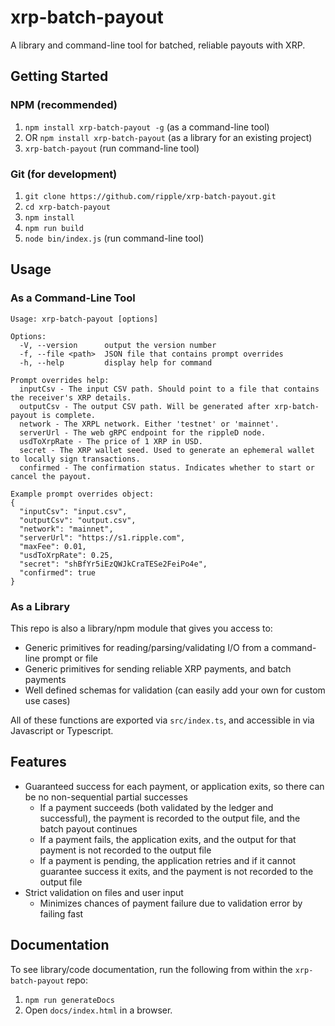 # xrp-batch-payout

A library and command-line tool for batched, reliable payouts with XRP.

## Getting Started

### NPM (recommended)

1. `npm install xrp-batch-payout -g` (as a command-line tool)
1. OR `npm install xrp-batch-payout` (as a library for an existing project)
1. `xrp-batch-payout` (run command-line tool)

### Git (for development)

1. `git clone https://github.com/ripple/xrp-batch-payout.git`
2. `cd xrp-batch-payout`
3. `npm install`
4. `npm run build`
5. `node bin/index.js` (run command-line tool)

## Usage

### As a Command-Line Tool

```
Usage: xrp-batch-payout [options]

Options:
  -V, --version      output the version number
  -f, --file <path>  JSON file that contains prompt overrides
  -h, --help         display help for command

Prompt overrides help:
  inputCsv - The input CSV path. Should point to a file that contains the receiver's XRP details.
  outputCsv - The output CSV path. Will be generated after xrp-batch-payout is complete.
  network - The XRPL network. Either 'testnet' or 'mainnet'.
  serverUrl - The web gRPC endpoint for the rippleD node.
  usdToXrpRate - The price of 1 XRP in USD.
  secret - The XRP wallet seed. Used to generate an ephemeral wallet to locally sign transactions.
  confirmed - The confirmation status. Indicates whether to start or cancel the payout.

Example prompt overrides object:
{
  "inputCsv": "input.csv",
  "outputCsv": "output.csv",
  "network": "mainnet",
  "serverUrl": "https://s1.ripple.com",
  "maxFee": 0.01,
  "usdToXrpRate": 0.25,
  "secret": "shBfYr5iEzQWJkCraTESe2FeiPo4e",
  "confirmed": true
}
```

### As a Library

This repo is also a library/npm module that gives you access to:

- Generic primitives for reading/parsing/validating I/O from a command-line prompt or file
- Generic primitives for sending reliable XRP payments, and batch payments
- Well defined schemas for validation (can easily add your own for custom use cases)

All of these functions are exported via `src/index.ts`, and accessible in via Javascript or Typescript.

## Features

- Guaranteed success for each payment, or application exits, so there can be no non-sequential partial successes
  - If a payment succeeds (both validated by the ledger and successful), the payment is recorded to the output file, and the batch payout continues
  - If a payment fails, the application exits, and the output for that payment is not recorded to the output file
  - If a payment is pending, the application retries and if it cannot guarantee success it exits, and the payment is not recorded to the output file
- Strict validation on files and user input
  - Minimizes chances of payment failure due to validation error by failing fast

## Documentation

To see library/code documentation, run the following from within the `xrp-batch-payout` repo:

1. `npm run generateDocs`
2. Open `docs/index.html` in a browser.
